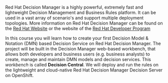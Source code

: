 Red Hat Decision Manager is a highly powerful, extremely fast and lightweight Decision Management and Business Rules platform. It can be used in a vast array of scenario's and support multiple deployment topologies. More information on Red Hat Decision Manager can be found on the [Red Hat Website](https://www.redhat.com/en/technologies/jboss-middleware/business-rules) or the website of the [Red Hat Developer Program](https://developers.redhat.com/products/brms/overview/)

In this course you will learn how to create your first Decision Model & Notation (DMN) based Decision Service on Red Hat Decision Manager. The project will be built in the Decision Manager web-based workbench, that allows both developers and business users (e.g. business analysts) to create, manage and maintain DMN models  and decision services. This *workbench* is called **Decision Central**. We will deploy and run the rules on the lightweight and cloud-native Red Hat Decision Manager Decision Server on OpenShift.

